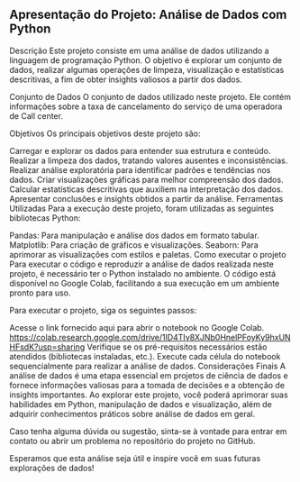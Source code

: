 
## Apresentação do Projeto: Análise de Dados com Python
Descrição
Este projeto consiste em uma análise de dados utilizando a linguagem de programação Python. O objetivo é explorar um conjunto de dados, realizar algumas operações de limpeza, visualização e estatísticas descritivas, a fim de obter insights valiosos a partir dos dados.

Conjunto de Dados
O conjunto de dados utilizado neste projeto. Ele contém informações sobre a taxa de cancelamento do serviço de uma operadora de Call center.

Objetivos
Os principais objetivos deste projeto são:

Carregar e explorar os dados para entender sua estrutura e conteúdo.
Realizar a limpeza dos dados, tratando valores ausentes e inconsistências.
Realizar análise exploratória para identificar padrões e tendências nos dados.
Criar visualizações gráficas para melhor compreensão dos dados.
Calcular estatísticas descritivas que auxiliem na interpretação dos dados.
Apresentar conclusões e insights obtidos a partir da análise.
Ferramentas Utilizadas
Para a execução deste projeto, foram utilizadas as seguintes bibliotecas Python:

Pandas: Para manipulação e análise dos dados em formato tabular.
Matplotlib: Para criação de gráficos e visualizações.
Seaborn: Para aprimorar as visualizações com estilos e paletas.
Como executar o projeto
Para executar o código e reproduzir a análise de dados realizada neste projeto, é necessário ter o Python instalado no ambiente. O código está disponível no Google Colab, facilitando a sua execução em um ambiente pronto para uso.

Para executar o projeto, siga os seguintes passos:

Acesse o link fornecido aqui para abrir o notebook no Google Colab.
https://colab.research.google.com/drive/1lD4TIv8XJNb0HnelPFoyKy9hxUNHFsdK?usp=sharing
Verifique se os pré-requisitos necessários estão atendidos (bibliotecas instaladas, etc.).
Execute cada célula do notebook sequencialmente para realizar a análise de dados.
Considerações Finais
A análise de dados é uma etapa essencial em projetos de ciência de dados e fornece informações valiosas para a tomada de decisões e a obtenção de insights importantes. Ao explorar este projeto, você poderá aprimorar suas habilidades em Python, manipulação de dados e visualização, além de adquirir conhecimentos práticos sobre análise de dados em geral.

Caso tenha alguma dúvida ou sugestão, sinta-se à vontade para entrar em contato ou abrir um problema no repositório do projeto no GitHub.

Esperamos que esta análise seja útil e inspire você em suas futuras explorações de dados!
